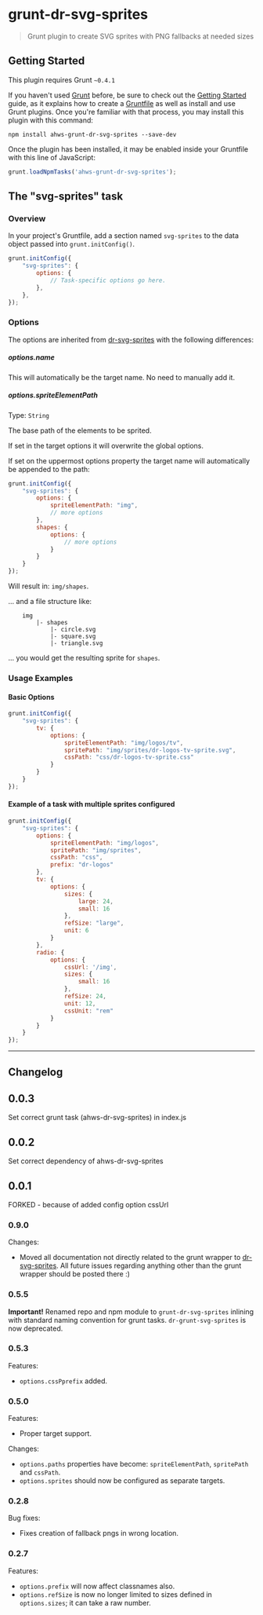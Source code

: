 # grunt-dr-svg-sprites

> Grunt plugin to create SVG sprites with PNG fallbacks at needed sizes

## Getting Started
This plugin requires Grunt `~0.4.1`

If you haven't used [Grunt](http://gruntjs.com/) before, be sure to check out the [Getting Started](http://gruntjs.com/getting-started) guide, as it explains how to create a [Gruntfile](http://gruntjs.com/sample-gruntfile) as well as install and use Grunt plugins. Once you're familiar with that process, you may install this plugin with this command:

```shell
npm install ahws-grunt-dr-svg-sprites --save-dev
```

Once the plugin has been installed, it may be enabled inside your Gruntfile with this line of JavaScript:

```js
grunt.loadNpmTasks('ahws-grunt-dr-svg-sprites');
```

## The "svg-sprites" task

### Overview
In your project's Gruntfile, add a section named `svg-sprites` to the data object passed into `grunt.initConfig()`.

```js
grunt.initConfig({
	"svg-sprites": {
		options: {
			// Task-specific options go here.
		},
	},
});
```

### Options

The options are inherited from [dr-svg-sprites](https://github.com/ahwswebdev/ahws-dr-svg-sprites#options) with the following differences:

##### options.name

This will automatically be the target name. No need to manually add it.

##### options.spriteElementPath
Type: `String`

The base path of the elements to be sprited.

If set in the target options it will overwrite the global options.

If set on the uppermost options property the target name will automatically be appended to the path:

```js
grunt.initConfig({
	"svg-sprites": {
		options: {
			spriteElementPath: "img",
			// more options
		},
		shapes: {
			options: {
				// more options
			}
		}
	}
});
```

Will result in: `img/shapes`.

... and a file structure like:

```
	img
		|- shapes
			|- circle.svg
			|- square.svg
			|- triangle.svg
```

... you would get the resulting sprite for `shapes`.



### Usage Examples

#### Basic Options

```js
grunt.initConfig({
	"svg-sprites": {
		tv: {
			options: {
				spriteElementPath: "img/logos/tv",
				spritePath: "img/sprites/dr-logos-tv-sprite.svg",
				cssPath: "css/dr-logos-tv-sprite.css"
			}
		}
	}
});
```

#### Example of a task with multiple sprites configured

```js
grunt.initConfig({
	"svg-sprites": {
		options: {
			spriteElementPath: "img/logos",
			spritePath: "img/sprites",
			cssPath: "css",
			prefix: "dr-logos"
		},
		tv: {
			options: {
				sizes: {
					large: 24,
					small: 16
				},
				refSize: "large",
				unit: 6
			}
		},
		radio: {
			options: {
				cssUrl: '/img',
				sizes: {
					small: 16
				},
				refSize: 24,
				unit: 12,
				cssUnit: "rem"
			}
		}
	}
});
```


---

## Changelog

## 0.0.3

Set correct grunt task (ahws-dr-svg-sprites) in index.js

## 0.0.2

Set correct dependency of ahws-dr-svg-sprites

## 0.0.1

FORKED - because of added config option cssUrl

### 0.9.0

Changes:

* Moved all documentation not directly related to the grunt wrapper to [dr-svg-sprites](https://github.com/ahwswebdev/ahws-dr-svg-sprites). All future issues regarding anything other than the grunt wrapper should be posted there :)

### 0.5.5

**Important!** Renamed repo and npm module to `grunt-dr-svg-sprites` inlining with standard naming convention for grunt tasks. `dr-grunt-svg-sprites` is now deprecated.

### 0.5.3

Features:

* `options.cssPprefix` added.

### 0.5.0

Features:

* Proper target support.

Changes:

* `options.paths` properties have become: `spriteElementPath`, `spritePath` and `cssPath`.
* `options.sprites` should now be configured as separate targets.

### 0.2.8

Bug fixes:

* Fixes creation of fallback pngs in wrong location.

### 0.2.7

Features:

* `options.prefix` will now affect classnames also.
* `options.refSize` is now no longer limited to sizes defined in `options.sizes`; it can take a raw number.
